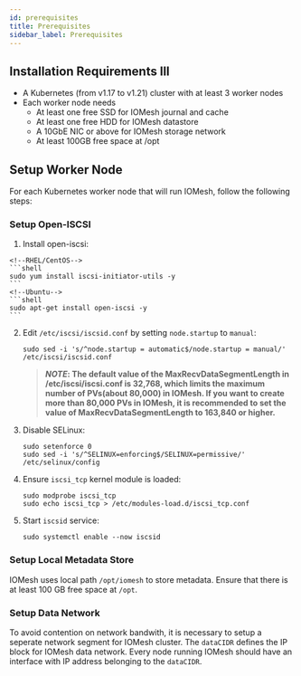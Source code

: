 ```yaml
---
id: prerequisites
title: Prerequisites
sidebar_label: Prerequisites
---
```


## Installation Requirements lll

- A Kubernetes (from v1.17 to v1.21) cluster with at least 3 worker nodes
- Each worker node needs
  - At least one free SSD for IOMesh journal and cache
  - At least one free HDD for IOMesh datastore
  - A 10GbE NIC or above for IOMesh storage network
  - At least 100GB free space at /opt

## Setup Worker Node

For each Kubernetes worker node that will run IOMesh, follow the following steps:

### Setup Open-ISCSI

1. Install open-iscsi:

  <!--DOCUSAURUS_CODE_TABS-->
    <!--RHEL/CentOS-->
    ```shell
    sudo yum install iscsi-initiator-utils -y
    ```
    <!--Ubuntu-->
    ```shell
    sudo apt-get install open-iscsi -y
    ```

  <!--END_DOCUSAURUS_CODE_TABS-->

2. Edit `/etc/iscsi/iscsid.conf` by setting `node.startup` to `manual`:

    ```shell
    sudo sed -i 's/^node.startup = automatic$/node.startup = manual/' /etc/iscsi/iscsid.conf
    ```
    > **_NOTE_: The default value of the MaxRecvDataSegmentLength in /etc/iscsi/iscsi.conf is 32,768, which limits the maximum number of PVs(about 80,000) in IOMesh. If you want to create more than 80,000 PVs in IOMesh, it is recommended to set the value of MaxRecvDataSegmentLength to 163,840 or higher.**

3. Disable SELinux:

    ```shell
    sudo setenforce 0
    sudo sed -i 's/^SELINUX=enforcing$/SELINUX=permissive/' /etc/selinux/config
    ```

4. Ensure `iscsi_tcp` kernel module is loaded:

    ```shell
    sudo modprobe iscsi_tcp
    sudo echo iscsi_tcp > /etc/modules-load.d/iscsi_tcp.conf
    ```

4. Start `iscsid` service:

    ```shell
    sudo systemctl enable --now iscsid
    ```

### Setup Local Metadata Store

IOMesh uses local path `/opt/iomesh` to store metadata. Ensure that there is at least 100 GB free space at `/opt`.

### Setup Data Network

To avoid contention on network bandwith, it is necessary to setup a seperate network segment for IOMesh cluster. The `dataCIDR` defines the IP block for IOMesh data network. Every node running IOMesh should have an interface with IP address belonging to the `dataCIDR`.
